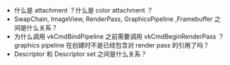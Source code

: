 - 什么是 attachment ？什么是 color attachment ？
- SwapChain, ImageView, RenderPass, GraphicsPipeline ,Framebuffer 之间是什么关系？
- 为什么调用 vkCmdBindPipeline 之前需要调用 vkCmdBeginRenderPass ？ graphics pipeline 在创建时不是已经包含对 render pass 的引用了吗？
- Descriptor 和 Descriptor set 之间是什么关系？
